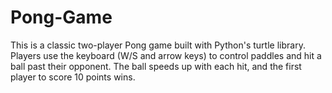 # Pong-Game
This is a classic two-player Pong game built with Python's turtle library.  Players use the keyboard (W/S and arrow keys) to control paddles and hit a ball past their opponent. The ball speeds up with each hit, and the first player to score 10 points wins.
